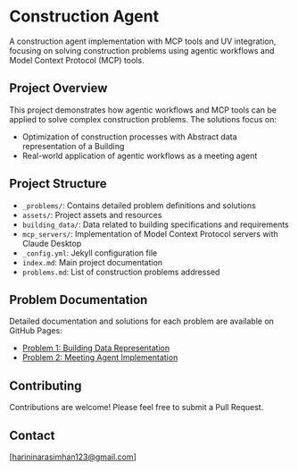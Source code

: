 # Construction Agent 

A construction agent implementation with MCP tools and UV integration, focusing on solving construction problems using agentic workflows and Model Context Protocol (MCP) tools.

## Project Overview

This project demonstrates how agentic workflows and MCP tools can be applied to solve complex construction problems. The solutions focus on:

- Optimization of construction processes with Abstract data representation of a Building 
- Real-world application of agentic workflows as a meeting agent

## Project Structure

- `_problems/`: Contains detailed problem definitions and solutions
- `assets/`: Project assets and resources
- `building_data/`: Data related to building specifications and requirements
- `mcp_servers/`: Implementation of Model Context Protocol servers with Claude Desktop
- `_config.yml`: Jekyll configuration file
- `index.md`: Main project documentation
- `problems.md`: List of construction problems addressed

## Problem Documentation

Detailed documentation and solutions for each problem are available on GitHub Pages:

- [Problem 1: Building Data Representation](https://harininarasimhan.github.io/construction_project_agentic/%7B%7B%20site.baseurl%20%7D%7D/problems/problem1/)
- [Problem 2: Meeting Agent Implementation](https://harininarasimhan.github.io/construction_project_agentic/%7B%7B%20site.baseurl%20%7D%7D/problems/problem2/)

## Contributing

Contributions are welcome! Please feel free to submit a Pull Request.

## Contact

[harininarasimhan123@gmail.com] 